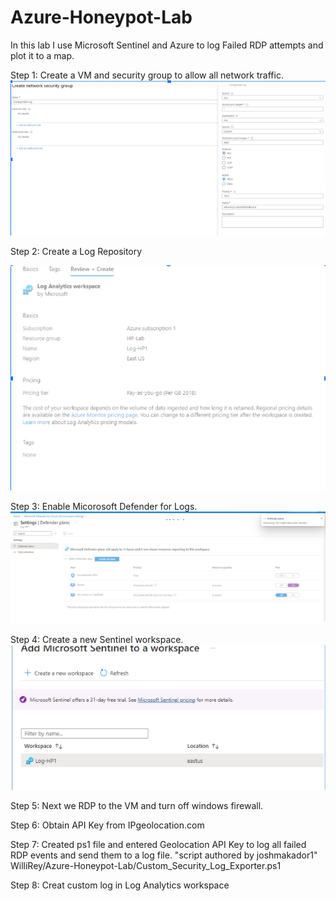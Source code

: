 # Azure-Honeypot-Lab
In this lab I use Microsoft Sentinel and Azure to log Failed RDP attempts and plot it to a map. 

Step 1: Create a VM and security group to allow all network traffic. 
![Alt text](<Screenshot 2024-01-06 183624.png>)

Step 2: Create a Log Repository 

![Alt text](<Screenshot 2024-01-06 184041.png>)

Step 3: Enable Micorosoft Defender for Logs. 
![Alt text](<Screenshot 2024-01-06 184208.png>)

Step 4: Create a new Sentinel workspace. 
![Alt text](<Screenshot 2024-01-06 184329.png>)

Step 5: Next we RDP to the VM and turn off windows firewall. 

Step 6: Obtain API Key from IPgeolocation.com

Step 7: Created ps1 file and entered Geolocation API Key  to log all failed RDP events and send them to a log file. "script authored by joshmakador1" 
WilliRey/Azure-Honeypot-Lab/Custom_Security_Log_Exporter.ps1

Step 8: Creat custom log in Log Analytics workspace